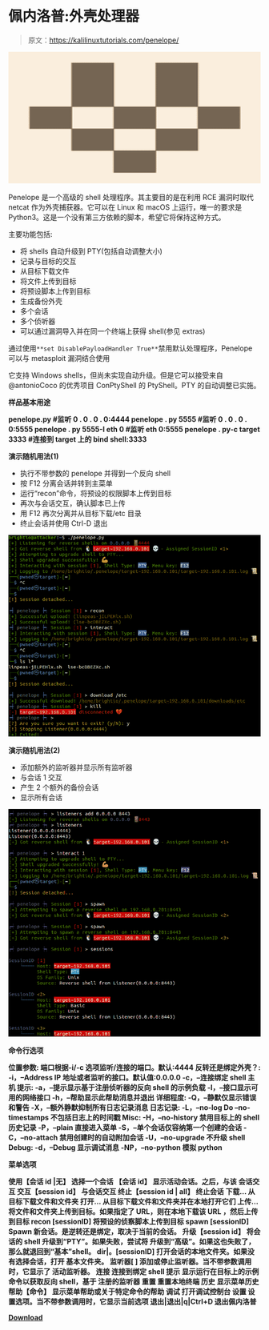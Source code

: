 # 佩内洛普:外壳处理器

> 原文：<https://kalilinuxtutorials.com/penelope/>

[![](img//ad83672ac327c485a227eff22d909624.png)](https://1.bp.blogspot.com/-o2rQ2G9biu4/YTjh-TiN9xI/AAAAAAAAKvI/sqwycoB19R0Ns665YTjF1teE7x9_JJiEQCLcBGAsYHQ/s728/download%2B%25281%2529.png)

Penelope 是一个高级的 shell 处理程序。其主要目的是在利用 RCE 漏洞时取代 netcat 作为外壳捕获器。它可以在 Linux 和 macOS 上运行，唯一的要求是 Python3。这是一个没有第三方依赖的脚本，希望它将保持这种方式。

主要功能包括:

*   将 shells 自动升级到 PTY(包括自动调整大小)
*   记录与目标的交互
*   从目标下载文件
*   将文件上传到目标
*   将预设脚本上传到目标
*   生成备份外壳
*   多个会话
*   多个侦听器
*   可以通过漏洞导入并在同一个终端上获得 shell(参见 extras)

通过使用`**set DisablePayloadHandler True**`禁用默认处理程序，Penelope 可以与 metasploit 漏洞结合使用

它支持 Windows shells，但尚未实现自动升级。但是它可以接受来自@antonioCoco 的优秀项目 ConPtyShell 的 PtyShell。PTY 的自动调整已实施。

**样品基本用途**

**penelope.py #监听 0 . 0 . 0 . 0:4444
penelope . py 5555 #监听 0 . 0 . 0 . 0:5555
penelope . py 5555-I eth 0 #监听 eth 0:5555
penelope . py-c target 3333 #连接到 target 上的 bind shell:3333**

**演示随机用法(1)**

*   执行不带参数的 penelope 并得到一个反向 shell
*   按 F12 分离会话并转到主菜单
*   运行“recon”命令，将预设的权限脚本上传到目标
*   再次与会话交互，确认脚本已上传
*   用 F12 再次分离并从目标下载/etc 目录
*   终止会话并使用 Ctrl-D 退出

![](img//cf15840e7c9d9f17991bdb305aa3d8c8.png)

**演示随机用法(2)**

*   添加额外的监听器并显示所有监听器
*   与会话 1 交互
*   产生 2 个额外的备份会话
*   显示所有会话

![](img//db62884a291058c2f571c6acdcd24f77.png)

**命令行选项**

**位置参数:
端口根据-i/-c 选项监听/连接的端口。默认:4444
反转还是绑定外壳？:
-i，–Address IP 地址或者监听的接口。默认值:0.0.0.0
-c，–连接绑定 shell 主机
提示:
-a，–提示显示基于注册侦听器的反向 shell 的示例负载
-l，–接口显示可用的网络接口
-h，–帮助显示此帮助消息并退出
详细程度:
-Q，–静默仅显示错误和警告
-X，–额外静默抑制所有日志记录消息
日志记录:
-L，–no-log Do –no-timestamps 不包括日志上的时间戳
Misc:
-H，–no-history 禁用目标上的 shell 历史记录
-P，–plain 直接进入菜单
-S，–单个会话仅容纳第一个创建的会话
-C，–no-attach 禁用创建时的自动附加会话
-U，–no-upgrade 不升级 shell
Debug:
-d，–Debug 显示调试消息
-NP，–no-python 模拟 python**

**菜单选项**

**使用【会话 id |无】
选择一个会话
【会话 id】
显示活动会话。之后，与该
会话交互
交互【session id】
与会话交互
终止【session id | all】
终止会话
下载…
从目标下载文件和文件夹
打开…
从目标下载文件和文件夹并在本地打开它们
上传…
将文件和文件夹上传到目标。如果指定了 URL，则在本地下载该 URL
，然后上传到目标
recon [sessionID]
将预设的侦察脚本上传到目标
spawn [sessionID]
Spawn 新会话。是逆转还是绑定，取决于当前的会话。
升级【session id】
将会话的 shell 升级到“PTY”。如果失败，尝试将
升级到“高级”。如果这也失败了，那么就退回到“基本”shell。
dir|。[sessionID]
打开会话的本地文件夹。如果没有选择会话，打开
基本文件夹。
监听器[ ]
添加或停止监听器。当不带参数调用时，它显示了
活动监听器。
连接
连接到绑定 shell
提示
显示运行在目标上的示例命令以获取反向 shell，基于
注册的监听器
重置
重置本地终端
历史
显示菜单历史
帮助【命令】
显示菜单帮助或关于特定命令的帮助
调试
打开调试控制台
设置
设置选项。当不带参数调用时，它显示当前选项
退出|退出|q|Ctrl+D
退出佩内洛普**

[**Download**](https://github.com/brightio/penelope)